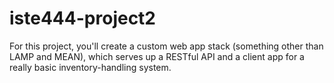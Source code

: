 # iste444-project2
For this project, you'll create a custom web app stack (something other than LAMP and MEAN), which serves up a RESTful API and a client app for a really basic inventory-handling system. 
